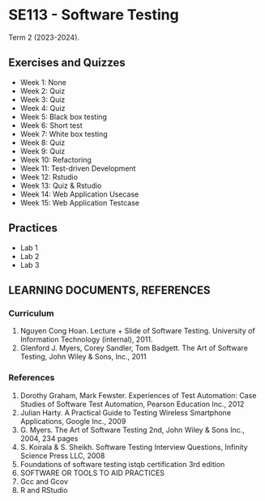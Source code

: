 # SE113 - Software Testing

Term 2 (2023-2024).

## Exercises and Quizzes
- Week 1: None
- Week 2: Quiz
- Week 3: Quiz
- Week 4: Quiz
- Week 5: Black box testing
- Week 6: Short test
- Week 7: White box testing
- Week 8: Quiz
- Week 9: Quiz
- Week 10: Refactoring
- Week 11: Test-driven Development
- Week 12: Rstudio
- Week 13: Quiz & Rstudio
- Week 14: Web Application Usecase
- Week 15: Web Application Testcase

## Practices
- Lab 1
- Lab 2
- Lab 3

## LEARNING DOCUMENTS, REFERENCES
### Curriculum
1. Nguyen Cong Hoan. Lecture + Slide of Software Testing. University of
Information Technology (internal), 2011.
2. Glenford J. Myers, Corey Sandler, Tom Badgett. The Art of Software
Testing, John Wiley & Sons, Inc., 2011

### References
1. Dorothy Graham, Mark Fewster. Experiences of Test Automation: Case
Studies of Software Test Automation, Pearson Education Inc., 2012
2. Julian Harty. A Practical Guide to Testing Wireless Smartphone
Applications, Google Inc., 2009
3. G. Myers. The Art of Software Testing 2nd, John Wiley & Sons Inc.,
2004, 234 pages
4. S. Koirala & S. Sheikh. Software Testing Interview Questions, Infinity
Science Press LLC, 2008
5. Foundations of software testing istqb certification 3rd edition
9. SOFTWARE OR TOOLS TO AID PRACTICES
1. Gcc and Gcov
2. R and RStudio
